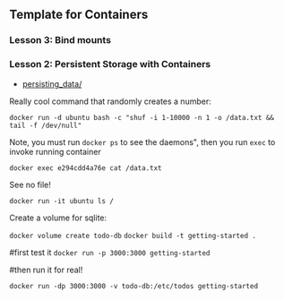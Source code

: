 
## Template for Containers

### Lesson 3:  Bind mounts


### Lesson 2:  Persistent Storage with Containers

* [persisting_data/](https://docs.docker.com/get-started/05_persisting_data/)

Really cool command that randomly creates a number:

`docker run -d ubuntu bash -c "shuf -i 1-10000 -n 1 -o /data.txt && tail -f /dev/null"`

Note, you must run `docker ps` to see the daemons", then you run `exec` to invoke running container

`docker exec e294cdd4a76e cat /data.txt`

See no file!

`docker run -it ubuntu ls /`

Create a volume for sqlite:

`docker volume create todo-db`
`docker build -t getting-started .`

#first test it
`docker run -p 3000:3000 getting-started`

#then run it for real!

`docker run -dp 3000:3000 -v todo-db:/etc/todos getting-started`


